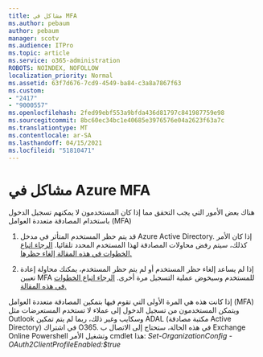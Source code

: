 ```yaml
---
title: مشاكل في MFA
ms.author: pebaum
author: pebaum
manager: scotv
ms.audience: ITPro
ms.topic: article
ms.service: o365-administration
ROBOTS: NOINDEX, NOFOLLOW
localization_priority: Normal
ms.assetid: 63f7d676-7cd9-4549-ba84-c3a8a7867f63
ms.custom:
- "2417"
- "9000557"
ms.openlocfilehash: 2fed99ebf553a9bfda436d81797c841987759e98
ms.sourcegitcommit: 8bc60ec34bc1e40685e3976576e04a2623f63a7c
ms.translationtype: MT
ms.contentlocale: ar-SA
ms.lasthandoff: 04/15/2021
ms.locfileid: "51810471"
---
```

# <a name="issues-with-azure-mfa"></a>مشاكل في Azure MFA
هناك بعض الأمور التي يجب التحقق مما إذا كان المستخدمون لا يمكنهم تسجيل الدخول باستخدام المصادقة متعددة العوامل (MFA)

1. قد يتم حظر المستخدم المتأثر في مدخل Azure Active Directory. إذا كان الأمر كذلك، سيتم رفض محاولات المصادقة لهذا المستخدم المحدد تلقائيا. [الرجاء اتباع الخطوات في هذه المقالة إلغاء حظرها.](https://docs.microsoft.com/azure/active-directory/authentication/howto-mfa-mfasettings#block-and-unblock-users)

2. إذا لم يساعد إلغاء حظر المستخدم أو لم يتم حظر المستخدم، يمكنك محاولة إعادة تعيين MFA للمستخدم وسيخوض عملية التسجيل مرة أخرى. [الرجاء اتباع الخطوات في هذه المقالة.](https://docs.microsoft.com/azure/active-directory/authentication/howto-mfa-userdevicesettings#require-users-to-provide-contact-methods-again)

إذا كانت هذه هي المرة الأولى التي تقوم فيها بتمكين المصادقة متعددة العوامل (MFA) ويتمكن المستخدمون من تسجيل الدخول إلى عملاء لا تستخدم المستعرضات مثل Outlook وسكايب وغير ذلك، ربما لم يتم تمكين ADAL (مكتبة مصادقة Active Directory) في اشتراك O365. في هذه الحالة، ستحتاج إلى الاتصال ب Exchange Online Powershell وتشغيل الأمر cmdlet هذا:  *Set-OrganizationConfig -OAuth2ClientProfileEnabled:$true*